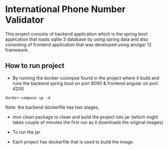 # International Phone Number Validator

This project consists of backend application which is the spring boot application that loads sqlite 3 database by using spring data and also consisting of frontend application that was developed using anulgar 12 framework.


## How to run project

- By running the docker-coompse found in the project where it build and runs the backend spring boot on port 8090 & frontend angular on port 4200
```
docker-compose up -d
```

Note: the backend dockerfile has two stages; 
- mvn clean package to clean and build the project into jar (which might takes couple of minutes the first run as it downloads the original images)
- To run the jar.

- Each project has dockerfile that is used to build the image.

